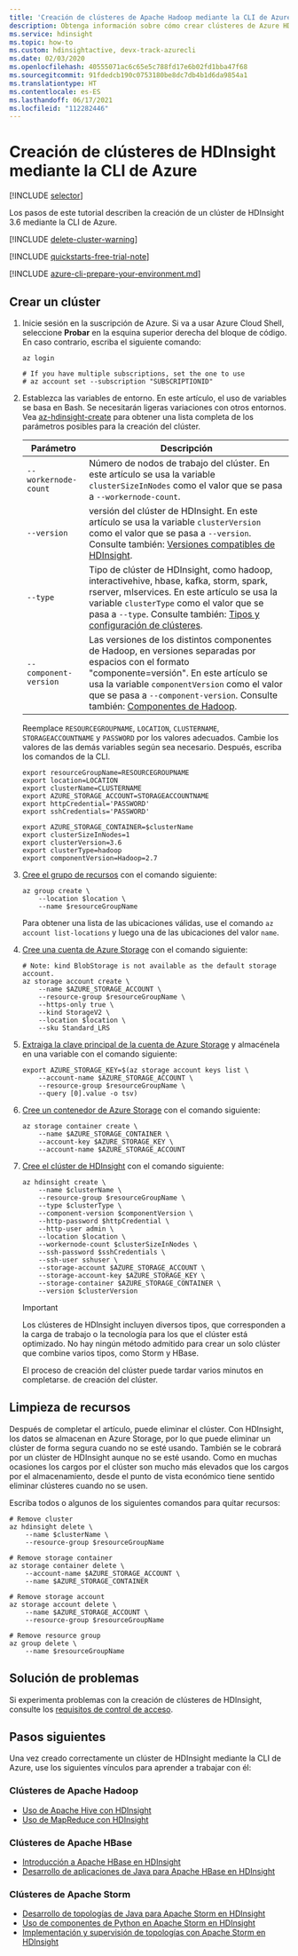 ```yaml
---
title: 'Creación de clústeres de Apache Hadoop mediante la CLI de Azure: Azure HDInsight'
description: Obtenga información sobre cómo crear clústeres de Azure HDInsight con la CLI de Azure multiplataforma.
ms.service: hdinsight
ms.topic: how-to
ms.custom: hdinsightactive, devx-track-azurecli
ms.date: 02/03/2020
ms.openlocfilehash: 40555071ac6c65e5c788fd17e6b02fd1bba47f68
ms.sourcegitcommit: 91fdedcb190c0753180be8dc7db4b1d6da9854a1
ms.translationtype: HT
ms.contentlocale: es-ES
ms.lasthandoff: 06/17/2021
ms.locfileid: "112282446"
---
```

# <a name="create-hdinsight-clusters-using-the-azure-cli"></a>Creación de clústeres de HDInsight mediante la CLI de Azure

[!INCLUDE [selector](includes/hdinsight-create-linux-cluster-selector.md)]

Los pasos de este tutorial describen la creación de un clúster de HDInsight 3.6 mediante la CLI de Azure.

[!INCLUDE [delete-cluster-warning](includes/hdinsight-delete-cluster-warning.md)]

[!INCLUDE [quickstarts-free-trial-note](../../includes/quickstarts-free-trial-note.md)]

[!INCLUDE [azure-cli-prepare-your-environment.md](../../includes/azure-cli-prepare-your-environment.md)]

## <a name="create-a-cluster"></a>Crear un clúster

1. Inicie sesión en la suscripción de Azure. Si va a usar Azure Cloud Shell, seleccione **Probar** en la esquina superior derecha del bloque de código. En caso contrario, escriba el siguiente comando:

    ```azurecli-interactive
    az login

    # If you have multiple subscriptions, set the one to use
    # az account set --subscription "SUBSCRIPTIONID"
    ```

2. Establezca las variables de entorno. En este artículo, el uso de variables se basa en Bash. Se necesitarán ligeras variaciones con otros entornos. Vea [az-hdinsight-create](/cli/azure/hdinsight#az_hdinsight_create) para obtener una lista completa de los parámetros posibles para la creación del clúster.

    |Parámetro | Descripción |
    |---|---|
    |`--workernode-count`| Número de nodos de trabajo del clúster. En este artículo se usa la variable `clusterSizeInNodes` como el valor que se pasa a `--workernode-count`. |
    |`--version`| versión del clúster de HDInsight. En este artículo se usa la variable `clusterVersion` como el valor que se pasa a `--version`. Consulte también: [Versiones compatibles de HDInsight](./hdinsight-component-versioning.md#supported-hdinsight-versions).|
    |`--type`| Tipo de clúster de HDInsight, como hadoop, interactivehive, hbase, kafka, storm, spark, rserver, mlservices.  En este artículo se usa la variable `clusterType` como el valor que se pasa a `--type`. Consulte también: [Tipos y configuración de clústeres](./hdinsight-hadoop-provision-linux-clusters.md#cluster-type).|
    |`--component-version`|Las versiones de los distintos componentes de Hadoop, en versiones separadas por espacios con el formato "componente=versión". En este artículo se usa la variable `componentVersion` como el valor que se pasa a `--component-version`. Consulte también: [Componentes de Hadoop](./hdinsight-component-versioning.md).|

    Reemplace `RESOURCEGROUPNAME`, `LOCATION`, `CLUSTERNAME`, `STORAGEACCOUNTNAME` y `PASSWORD` por los valores adecuados. Cambie los valores de las demás variables según sea necesario. Después, escriba los comandos de la CLI.

    ```azurecli-interactive
    export resourceGroupName=RESOURCEGROUPNAME
    export location=LOCATION
    export clusterName=CLUSTERNAME
    export AZURE_STORAGE_ACCOUNT=STORAGEACCOUNTNAME
    export httpCredential='PASSWORD'
    export sshCredentials='PASSWORD'

    export AZURE_STORAGE_CONTAINER=$clusterName
    export clusterSizeInNodes=1
    export clusterVersion=3.6
    export clusterType=hadoop
    export componentVersion=Hadoop=2.7
    ```

3. [Cree el grupo de recursos](/cli/azure/group#az_group_create) con el comando siguiente:

    ```azurecli-interactive
    az group create \
        --location $location \
        --name $resourceGroupName
    ```

    Para obtener una lista de las ubicaciones válidas, use el comando `az account list-locations` y luego una de las ubicaciones del valor `name`.

4. [Cree una cuenta de Azure Storage](/cli/azure/storage/account#az_storage_account_create) con el comando siguiente:

    ```azurecli-interactive
    # Note: kind BlobStorage is not available as the default storage account.
    az storage account create \
        --name $AZURE_STORAGE_ACCOUNT \
        --resource-group $resourceGroupName \
        --https-only true \
        --kind StorageV2 \
        --location $location \
        --sku Standard_LRS
    ```

5. [Extraiga la clave principal de la cuenta de Azure Storage](/cli/azure/storage/account/keys#az_storage_account_keys_list) y almacénela en una variable con el comando siguiente:

    ```azurecli-interactive
    export AZURE_STORAGE_KEY=$(az storage account keys list \
        --account-name $AZURE_STORAGE_ACCOUNT \
        --resource-group $resourceGroupName \
        --query [0].value -o tsv)
    ```

6. [Cree un contenedor de Azure Storage](/cli/azure/storage/container#az_storage_container_create) con el comando siguiente:

    ```azurecli-interactive
    az storage container create \
        --name $AZURE_STORAGE_CONTAINER \
        --account-key $AZURE_STORAGE_KEY \
        --account-name $AZURE_STORAGE_ACCOUNT
    ```

7. [Cree el clúster de HDInsight](/cli/azure/hdinsight#az_hdinsight_create) con el comando siguiente:

    ```azurecli-interactive
    az hdinsight create \
        --name $clusterName \
        --resource-group $resourceGroupName \
        --type $clusterType \
        --component-version $componentVersion \
        --http-password $httpCredential \
        --http-user admin \
        --location $location \
        --workernode-count $clusterSizeInNodes \
        --ssh-password $sshCredentials \
        --ssh-user sshuser \
        --storage-account $AZURE_STORAGE_ACCOUNT \
        --storage-account-key $AZURE_STORAGE_KEY \
        --storage-container $AZURE_STORAGE_CONTAINER \
        --version $clusterVersion
    ```

    > [!IMPORTANT]  
    > Los clústeres de HDInsight incluyen diversos tipos, que corresponden a la carga de trabajo o la tecnología para los que el clúster está optimizado. No hay ningún método admitido para crear un solo clúster que combine varios tipos, como Storm y HBase.

    El proceso de creación del clúster puede tardar varios minutos en completarse. de creación del clúster.

## <a name="clean-up-resources"></a>Limpieza de recursos

Después de completar el artículo, puede eliminar el clúster. Con HDInsight, los datos se almacenan en Azure Storage, por lo que puede eliminar un clúster de forma segura cuando no se esté usando. También se le cobrará por un clúster de HDInsight aunque no se esté usando. Como en muchas ocasiones los cargos por el clúster son mucho más elevados que los cargos por el almacenamiento, desde el punto de vista económico tiene sentido eliminar clústeres cuando no se usen.

Escriba todos o algunos de los siguientes comandos para quitar recursos:

```azurecli-interactive
# Remove cluster
az hdinsight delete \
    --name $clusterName \
    --resource-group $resourceGroupName

# Remove storage container
az storage container delete \
    --account-name $AZURE_STORAGE_ACCOUNT \
    --name $AZURE_STORAGE_CONTAINER

# Remove storage account
az storage account delete \
    --name $AZURE_STORAGE_ACCOUNT \
    --resource-group $resourceGroupName

# Remove resource group
az group delete \
    --name $resourceGroupName
```

## <a name="troubleshoot"></a>Solución de problemas

Si experimenta problemas con la creación de clústeres de HDInsight, consulte los [requisitos de control de acceso](./hdinsight-hadoop-customize-cluster-linux.md#access-control).

## <a name="next-steps"></a>Pasos siguientes

Una vez creado correctamente un clúster de HDInsight mediante la CLI de Azure, use los siguientes vínculos para aprender a trabajar con él:

### <a name="apache-hadoop-clusters"></a>Clústeres de Apache Hadoop

* [Uso de Apache Hive con HDInsight](hadoop/hdinsight-use-hive.md)
* [Uso de MapReduce con HDInsight](hadoop/hdinsight-use-mapreduce.md)

### <a name="apache-hbase-clusters"></a>Clústeres de Apache HBase

* [Introducción a Apache HBase en HDInsight](hbase/apache-hbase-tutorial-get-started-linux.md)
* [Desarrollo de aplicaciones de Java para Apache HBase en HDInsight](hbase/apache-hbase-build-java-maven-linux.md)

### <a name="apache-storm-clusters"></a>Clústeres de Apache Storm

* [Desarrollo de topologías de Java para Apache Storm en HDInsight](storm/apache-storm-develop-java-topology.md)
* [Uso de componentes de Python en Apache Storm en HDInsight](storm/apache-storm-develop-python-topology.md)
* [Implementación y supervisión de topologías con Apache Storm en HDInsight](storm/apache-storm-deploy-monitor-topology-linux.md)
